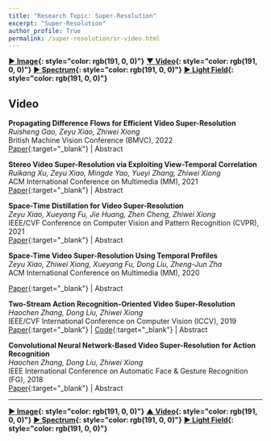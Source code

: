 ```yaml
---
title: "Research Topic: Super-Resolution"
excerpt: "Super-Resolution"
author_profile: True
permalink: /super-resolution/sr-video.html
---
```


__[▶ Image](/super-resolution/sr-image){: style="color: rgb(191, 0, 0)"}__ 
__[▼ Video](/super-resolution/sr-video){: style="color: rgb(191, 0, 0)"}__ 
__[▶ Spectrum](/super-resolution/sr-spectrum){: style="color: rgb(191, 0, 0)"}__
__[▶ Light Field](/super-resolution/sr-light-field){: style="color: rgb(191, 0, 0)"}__




## Video

**Propagating Difference Flows for Efficient Video Super-Resolution** <br>
*Ruisheng Gao, Zeyu Xiao, Zhiwei Xiong* <br>
<span><pub>British Machine Vision Conference (BMVC), 2022</pub></span> <br>
[Paper](https://bmvc2022.mpi-inf.mpg.de/0060.pdf){:target="_blank"} |
<a onclick='expandABS("gao22")'> Abstract </a>
<div style="display: none;" class=abs id="gao22"><br>
Recent years have witnessed the advancement of video super-resolution (VSR) with elaborately-designed multi-frame alignment and space-time fusion/refinement techniques. However, both techniques require heavy computational burden and memory consumption, hindering existing VSR networks from being deployed on resource-constrained platforms (e.g., smartphones and wearable devices). In this paper, we propose an efficient and lightweight VSR network with two special designs. First, we propose a novelmotion propagation scheme which propagates difference flowsfor efficient feature alignment. The difference flow is sparse and computational-friendly which focuses on texture details. After estimating the preliminary difference flow with an initial motion estimator, we then design an adaptive motion modification module for frame-pair wise adaptation through bidirectional propagation. Second, a dense feature distillation module is designed for further refining the aligned features efficiently. Thanks to both designs, ournetwork achieves comparable performance with state-of-the-art VSR methods while enjoying a clear advantage in model size and computational efficiency
</div>



**Stereo Video Super-Resolution via Exploiting View-Temporal Correlation** <br>
*Ruikang Xu, Zeyu Xiao, Mingde Yao, Yueyi Zhang, Zhiwei Xiong* <br>
<span><pub>ACM International Conference on Multimedia (MM), 2021</pub></span> <br>
[Paper](https://dl.acm.org/doi/10.1145/3474085.3475189){:target="_blank"} |
<a onclick='expandABS("xu21")'> Abstract </a>
<div style="display: none;" class=abs id="xu21"><br>
Stereo Video Super-Resolution (StereoVSR) aims to generate high-resolution video steams from two low-resolution videos under stereo settings. Existing video super-resolution and stereo image super-resolution techniques can be extended to tackle the StereoVSR task, yet they cannot make full use of the multi-view and temporal information to achieve satisfactory performance. In this paper, we propose a novel Stereo Video Super-Resolution Network (SVSRNet) to fulfill the StereoVSR task via exploiting view-temporal correlations. First, we devise a view-temporal attention module (VTAM) to integrate the information of cross-time-cross-view for constructing high-resolution stereo videos. Second, we propose a spatial-temporal fusion module (STFM), which aggregates the information across time in intra-view to emphasize important features for subsequent restoration. In addition, we design a view-temporal consistency loss function to enforce consistency constraint of superresolved stereo videos. Comprehensive experimental results demonstrate that our method generates superior results.
</div>

**Space-Time Distillation for Video Super-Resolution** <br>
*Zeyu Xiao, Xueyang Fu, Jie Huang, Zhen Cheng, Zhiwei Xiong* <br>
<span><pub>IEEE/CVF Conference on Computer Vision and Pattern Recognition (CVPR), 2021</pub></span> <br> 
[Paper](https://openaccess.thecvf.com/content/CVPR2021/html/Xiao_Space-Time_Distillation_for_Video_Super-Resolution_CVPR_2021_paper){:target="_blank"} |
<a onclick='expandABS("xiao21")'> Abstract </a>
<div style="display: none;" class=abs id="xiao21"><br>
Compact video super-resolution (VSR) networks can be easily deployed on resource-limited devices, e.g., smart-phones and wearable devices, but have considerable performance gaps compared with complicated VSR networks that require a large amount of computing resources. In this paper, we aim to improve the performance of compact VSR networks without changing their original architectures, through a knowledge distillation approach that transfers knowledge from a complicated VSR network to a compact one. Specifically, we propose a space-time distillation (STD) scheme to exploit both spatial and temporal knowledge in the VSR task. For space distillation, we extract spatial attention maps that hints the high-frequency video content from both networks, which are further used for transferring spatial modeling ability. For time distillation, we narrow the performance gap between compact models and complicated models by distilling the feature similarity of the temporal memory cells, which is encoded from the sequence of feature maps generated in the training clips using ConvLSTM. During the training process, STD can be easily incorporated into any network without changing the original network architecture. Experimental results on standard benchmarks demonstrate that, in resource-constrained situations, the proposed method notably improve the performance of existing VSR networks without increasing the inference time.
</div>




**Space-Time Video Super-Resolution Using Temporal Profiles** <br>
*Zeyu Xiao, Zhiwei Xiong, Xueyang Fu, Dong Liu, Zheng-Jun Zha* <br>
<span><pub>ACM International Conference on Multimedia (MM), 2020</pub></span> <br>
<!-- <span><highlighted>Oral</highlighted><span> | -->
[Paper](https://dl.acm.org/doi/10.1145/3394171.3413667){:target="_blank"} |
<a onclick='expandABS("xiao20")'> Abstract </a>
<div style="display: none;" class=abs id="xiao20"><br>
In this paper, we propose a novel space-time video super-resolution method, which aims to recover a high-frame-rate and high-resolution video from its low-frame-rate and low-resolution observation. Existing solutions seldom consider the spatial-temporal correlation and the long-term temporal context simultaneously and thus are limited in the restoration performance. Inspired by the epipolar-plane image used in multi-view computer vision tasks, we first propose the concept of temporal-profile super-resolution to directly exploit the spatial-temporal correlation in the long-term temporal context. Then, we specifically design a feature shuffling module for spatial retargeting and spatial-temporal information fusion, which is followed by a refining module for artifacts alleviation and detail enhancement. Different from existing solutions, our method does not require any explicit or implicit motion estimation, making it lightweight and flexible to handle any number of input frames. Comprehensive experimental results demonstrate that our method not only generates superior space-time video super-resolution results but also retains competitive implementation efficiency.
</div>



**Two-Stream Action Recognition-Oriented Video Super-Resolution** <br>
*Haochen Zhang, Dong Liu, Zhiwei Xiong* <br>
<span><pub>IEEE/CVF International Conference on Computer Vision (ICCV), 2019</pub></span> <br>
[Paper](http://openaccess.thecvf.com/content_ICCV_2019/papers/Zhang_Two-Stream_Action_Recognition-Oriented_Video_Super-Resolution_ICCV_2019_paper.pdf){:target="_blank"} |
[Code](https://github.com/AlanZhang1995/TwoStreamSR){:target="_blank"} |
<a onclick='expandABS("zhang19")'> Abstract </a>
<div style="display: none;" class=abs id="zhang19"><br>
We study the video super-resolution (SR) problem for facilitating video analytics tasks, e.g. action recognition, instead of for visual quality. The popular action recognition methods based on convolutional networks, exemplified by two-stream networks, are not directly applicable on video of low spatial resolution. This can be remedied by performing video SR prior to recognition, which motivates us to improve the SR procedure for recognition accuracy. Tailored for two-stream action recognition networks, we propose two video SR methods for the spatial and temporal streams respectively. On the one hand, we observe that regions with action are more important to recognition, and we propose an optical-flow guided weighted mean-squared-error loss for our spatial-oriented SR (SoSR) network to emphasize the reconstruction of moving objects. On the other hand, we observe that existing video SR methods incur temporal discontinuity between frames, which also worsens the recognition accuracy, and we propose a siamese network for our temporal-oriented SR (ToSR) training that emphasizes the temporal continuity between consecutive frames. We perform experiments using two state-of-the-art action recognition networks and two well-known datasets--UCF101 and HMDB51. Results demonstrate the effectiveness of our proposed SoSR and ToSR in improving recognition accuracy.
</div>


**Convolutional Neural Network-Based Video Super-Resolution for Action Recognition** <br>
*Haochen Zhang, Dong Liu, Zhiwei Xiong* <br>
<span><pub>IEEE International Conference on Automatic Face & Gesture Recognition (FG), 2018</pub></span> <br>
[Paper](https://ieeexplore.ieee.org/abstract/document/8373910/){:target="_blank"} |
<a onclick='expandABS("zhang18")'> Abstract </a>
<div style="display: none;" class=abs id="zhang18"><br>
For video action recognition, convolutional neural networks (CNNs) especially two-stream CNNs have achieved remarkable progress in the recent years. However, most of the CNNs for action recognition are trained with high-resolution videos and not scale invariant, making it problematic to apply the trained CNNs directly on low-resolution videos. One possible solution to the problem is performing super-resolution (SR) prior to action recognition. In this paper, we investigate the effects of CNN-based video SR on the action recognition accuracy. We adopt a well trained two-stream CNN for action recognition, and analyze the spatial and temporal streams separately. For the spatial stream, we observe that video SR may improve the PSNR but may incur drop in recognition accuracy, this phenomenon is further analyzed in this paper. For the temporal stream, we observe that frame-by-frame SR may produce temporal inconsistency between consecutive video frames, which also incurs drop in recognition accuracy. We then propose a temporal consistency-oriented method for video SR, which indeed improves the recognition accuracy. Finally, we perform proper fusion of the two streams, and achieve a recognition accuracy of 88.95% on the UCF101 dataset when the input video is down-sampled by a factor of 4, compared to 93.49% accuracy on the original-resolution videos.
</div>


---


__[▶ Image](/super-resolution/sr-image){: style="color: rgb(191, 0, 0)"}__ 
__[▲ Video](/super-resolution/sr-video){: style="color: rgb(191, 0, 0)"}__ 
__[▶ Spectrum](/super-resolution/sr-spectrum){: style="color: rgb(191, 0, 0)"}__
__[▶ Light Field](/super-resolution/sr-light-field){: style="color: rgb(191, 0, 0)"}__